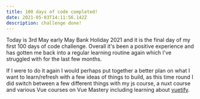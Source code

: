 ```yaml
---
title: 100 days of code completed!
date: 2021-05-03T14:11:56.142Z
description: challenge done!
---
```

Today is 3rd May early May Bank Holiday 2021 and it is the final day of my first 100 days of code challenge. Overall it's been a positive experience and has gotten me back into a regular learning routine again which I've struggled with for the last few months. 

If I were to do it again I would perhaps put together a better plan on what I want to learn/refresh with a few ideas of things to build, as this time round I did switch between a few different things with my js course, a nuxt course and various Vue courses on Vue Mastery including learning about [vuetify](https://www.vuetifyjs.com). 